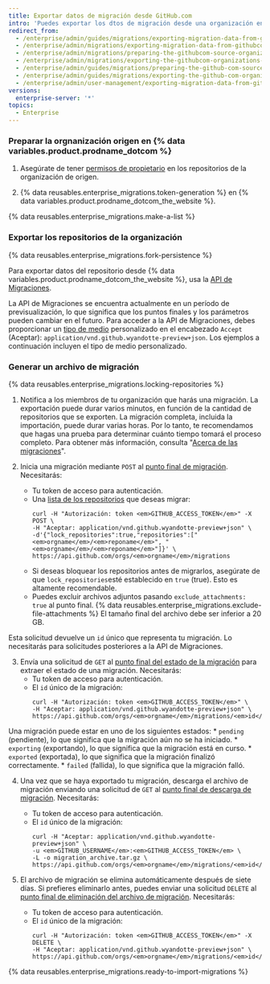 ```yaml
---
title: Exportar datos de migración desde GitHub.com
intro: 'Puedes exportar los dtos de migración desde una organización en {% data variables.product.prodname_dotcom_the_website %} si utilizas la API para seleccionar los repositorios que deseas migrar y luego generas un archivo de migración que puedas importar en una instancia de {% data variables.product.prodname_ghe_server %}.'
redirect_from:
  - /enterprise/admin/guides/migrations/exporting-migration-data-from-github-com
  - /enterprise/admin/migrations/exporting-migration-data-from-githubcom
  - /enterprise/admin/migrations/preparing-the-githubcom-source-organization
  - /enterprise/admin/migrations/exporting-the-githubcom-organizations-repositories
  - /enterprise/admin/guides/migrations/preparing-the-github-com-source-organization
  - /enterprise/admin/guides/migrations/exporting-the-github-com-organization-s-repositories
  - /enterprise/admin/user-management/exporting-migration-data-from-githubcom
versions:
  enterprise-server: '*'
topics:
  - Enterprise
---
```


### Preparar la orgnanización origen en {% data variables.product.prodname_dotcom %}

1. Asegúrate de tener [permisos de propietario](/articles/permission-levels-for-an-organization/) en los repositorios de la organización de origen.

2. {% data reusables.enterprise_migrations.token-generation %} en {% data variables.product.prodname_dotcom_the_website %}.

{% data reusables.enterprise_migrations.make-a-list %}

### Exportar los repositorios de la organización

{% data reusables.enterprise_migrations.fork-persistence %}

Para exportar datos del repositorio desde {% data variables.product.prodname_dotcom_the_website %}, usa la <a href="/rest/reference/migrations" class="dotcom-only">API de Migraciones</a>.

La API de Migraciones se encuentra actualmente en un período de previsualización, lo que significa que los puntos finales y los parámetros pueden cambiar en el futuro. Para acceder a la API de Migraciones, debes proporcionar un [tipo de medio](/v3/media) personalizado en el encabezado `Accept` (Aceptar): `application/vnd.github.wyandotte-preview+json`. Los ejemplos a continuación incluyen el tipo de medio personalizado.

### Generar un archivo de migración

{% data reusables.enterprise_migrations.locking-repositories %}

1. Notifica a los miembros de tu organización que harás una migración. La exportación puede durar varios minutos, en función de la cantidad de repositorios que se exporten. La migración completa, incluida la importación, puede durar varias horas. Por lo tanto, te recomendamos que hagas una prueba para determinar cuánto tiempo tomará el proceso completo. Para obtener más información, consulta "[Acerca de las migraciones](/enterprise/admin/migrations/about-migrations#types-of-migrations)".

2. Inicia una migración mediante `POST` al <a href="/rest/reference/migrations#start-an-organization-migration" class="dotcom-only">punto final de migración</a>. Necesitarás:
    * Tu token de acceso para autenticación.
    * Una [lista de los repositorios](/v3/repos/#list-organization-repositories) que deseas migrar:
      ```shell
      curl -H "Autorización: token <em>GITHUB_ACCESS_TOKEN</em>" -X POST \
      -H "Aceptar: application/vnd.github.wyandotte-preview+json" \
      -d'{"lock_repositories":true,"repositories":["<em>orgname</em>/<em>reponame</em>", "<em>orgname</em>/<em>reponame</em>"]}' \
      https://api.github.com/orgs/<em>orgname</em>/migrations
      ```
    *  Si deseas bloquear los repositorios antes de migrarlos, asegúrate de que `lock_repositories`esté establecido en `true` (true). Esto es altamente recomendable.
    * Puedes excluir archivos adjuntos pasando `exclude_attachments: true` al punto final. {% data reusables.enterprise_migrations.exclude-file-attachments %} El tamaño final del archivo debe ser inferior a 20 GB.

  Esta solicitud devuelve un `id` único que representa tu migración. Lo necesitarás para solicitudes posteriores a la API de Migraciones.

3. Envía una solicitud de `GET` al <a href="/rest/reference/migrations#get-an-organization-migration-status" class="dotcom-only"> punto final del estado de la migración</a> para extraer el estado de una migración. Necesitarás:
    * Tu token de acceso para autenticación.
    * El `id` único de la migración:
      ```shell
      curl -H "Autorización: token <em>GITHUB_ACCESS_TOKEN</em>" \
      -H "Aceptar: application/vnd.github.wyandotte-preview+json" \
      https://api.github.com/orgs/<em>orgname</em>/migrations/<em>id</em>
      ```

  Una migración puede estar en uno de los siguientes estados:
    * `pending` (pendiente), lo que significa que la migración aún no se ha iniciado.
    * `exporting` (exportando), lo que significa que la migración está en curso.
    * `exported` (exportada), lo que significa que la migración finalizó correctamente.
    * `failed` (fallida), lo que significa que la migración falló.

4. Una vez que se haya exportado tu migración, descarga el archivo de migración enviando una solicitud de `GET` al <a href="/rest/reference/migrations#download-an-organization-migration-archive" class="dotcom-only">punto final de descarga de migración</a>. Necesitarás:
    * Tu token de acceso para autenticación.
    * El `id` único de la migración:
      ```shell
      curl -H "Aceptar: application/vnd.github.wyandotte-preview+json" \
      -u <em>GITHUB_USERNAME</em>:<em>GITHUB_ACCESS_TOKEN</em> \
      -L -o migration_archive.tar.gz \
      https://api.github.com/orgs/<em>orgname</em>/migrations/<em>id</em>/archive
      ```

5. El archivo de migración se elimina automáticamente después de siete días. Si prefieres eliminarlo antes, puedes enviar una solicitud `DELETE` al <a href="/rest/reference/migrations#delete-an-organization-migration-archive" class="dotcom-only">punto final de eliminación del archivo de migración</a>. Necesitarás:
    * Tu token de acceso para autenticación.
    * El `id` único de la migración:
      ```shell
      curl -H "Autorización: token <em>GITHUB_ACCESS_TOKEN</em>" -X DELETE \
      -H "Aceptar: application/vnd.github.wyandotte-preview+json" \
      https://api.github.com/orgs/<em>orgname</em>/migrations/<em>id</em>/archive
      ```
{% data reusables.enterprise_migrations.ready-to-import-migrations %}
